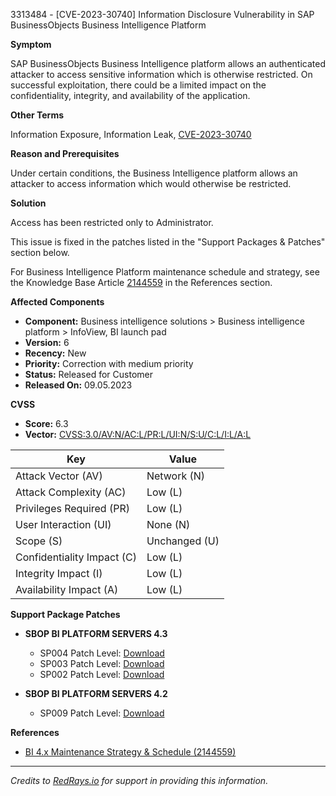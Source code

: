 3313484 - [CVE-2023-30740] Information Disclosure Vulnerability in SAP BusinessObjects Business Intelligence Platform

**Symptom**

SAP BusinessObjects Business Intelligence platform allows an authenticated attacker to access sensitive information which is otherwise restricted. On successful exploitation, there could be a limited impact on the confidentiality, integrity, and availability of the application.

**Other Terms**

Information Exposure, Information Leak, [CVE-2023-30740](https://www.cve.org/CVERecord?id=CVE-2023-30740)

**Reason and Prerequisites**

Under certain conditions, the Business Intelligence platform allows an attacker to access information which would otherwise be restricted.

**Solution**

Access has been restricted only to Administrator.

This issue is fixed in the patches listed in the "Support Packages & Patches" section below.

For Business Intelligence Platform maintenance schedule and strategy, see the Knowledge Base Article [2144559](https://me.sap.com/notes/2144559) in the References section.

**Affected Components**

- **Component:** Business intelligence solutions > Business intelligence platform > InfoView, BI launch pad
- **Version:** 6
- **Recency:** New
- **Priority:** Correction with medium priority
- **Status:** Released for Customer
- **Released On:** 09.05.2023

**CVSS**

- **Score:** 6.3
- **Vector:** [CVSS:3.0/AV:N/AC:L/PR:L/UI:N/S:U/C:L/I:L/A:L](https://nvd.nist.gov/vuln-metrics/cvss)

| Key                         | Value                  |
|-----------------------------|------------------------|
| Attack Vector (AV)          | Network (N)            |
| Attack Complexity (AC)      | Low (L)                |
| Privileges Required (PR)    | Low (L)                |
| User Interaction (UI)       | None (N)               |
| Scope (S)                   | Unchanged (U)          |
| Confidentiality Impact (C)  | Low (L)                |
| Integrity Impact (I)        | Low (L)                |
| Availability Impact (A)     | Low (L)                |

**Support Package Patches**

- **SBOP BI PLATFORM SERVERS 4.3**
  - SP004 Patch Level: [Download](https://me.sap.com/softwarecenter/template/products/_APP=00200682500000001943&_EVENT=DISPHIER&HEADER=Y&FUNCTIONBAR=N&EVENT=TREE&NE=NAVIGATE&ENR=73555000100200006622&V=MAINT)
  - SP003 Patch Level: [Download](https://me.sap.com/softwarecenter/template/products/_APP=00200682500000001943&_EVENT=DISPHIER&HEADER=Y&FUNCTIONBAR=N&EVENT=TREE&NE=NAVIGATE&ENR=73555000100200006622&V=MAINT)
  - SP002 Patch Level: [Download](https://me.sap.com/softwarecenter/template/products/_APP=00200682500000001943&_EVENT=DISPHIER&HEADER=Y&FUNCTIONBAR=N&EVENT=TREE&NE=NAVIGATE&ENR=73555000100200006622&V=MAINT)
  
- **SBOP BI PLATFORM SERVERS 4.2**
  - SP009 Patch Level: [Download](https://me.sap.com/softwarecenter/template/products/_APP=00200682500000001943&_EVENT=DISPHIER&HEADER=Y&FUNCTIONBAR=N&EVENT=TREE&NE=NAVIGATE&ENR=73555000100200001041&V=MAINT)

**References**

- [BI 4.x Maintenance Strategy & Schedule (2144559)](https://me.sap.com/notes/2144559)

---

*Credits to [RedRays.io](https://redrays.io) for support in providing this information.*